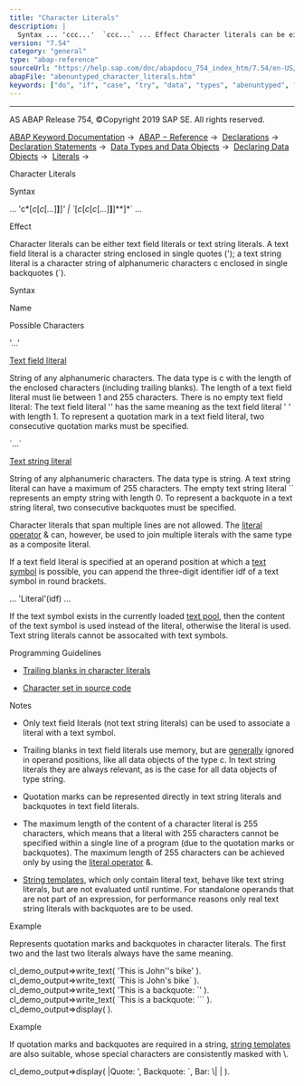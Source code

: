 ```yaml
---
title: "Character Literals"
description: |
  Syntax ... 'ccc...'  `ccc...` ... Effect Character literals can be either text field literals or text string literals. A text field literal is a character string enclosed in single quotes ('); a text string literal is a character string of
version: "7.54"
category: "general"
type: "abap-reference"
sourceUrl: "https://help.sap.com/doc/abapdocu_754_index_htm/7.54/en-US/abenuntyped_character_literals.htm"
abapFile: "abenuntyped_character_literals.htm"
keywords: ["do", "if", "case", "try", "data", "types", "abenuntyped", "character", "literals"]
---
```


* * *

AS ABAP Release 754, ©Copyright 2019 SAP SE. All rights reserved.

[ABAP Keyword Documentation](https://help.sap.com/doc/abapdocu_754_index_htm/7.54/en-US/abenabap.htm) →  [ABAP − Reference](https://help.sap.com/doc/abapdocu_754_index_htm/7.54/en-US/abenabap_reference.htm) →  [Declarations](https://help.sap.com/doc/abapdocu_754_index_htm/7.54/en-US/abendeclarations.htm) →  [Declaration Statements](https://help.sap.com/doc/abapdocu_754_index_htm/7.54/en-US/abenabap_declarations.htm) →  [Data Types and Data Objects](https://help.sap.com/doc/abapdocu_754_index_htm/7.54/en-US/abentypes_and_objects.htm) →  [Declaring Data Objects](https://help.sap.com/doc/abapdocu_754_index_htm/7.54/en-US/abenobjects_statements.htm) →  [Literals](https://help.sap.com/doc/abapdocu_754_index_htm/7.54/en-US/abenliteral.htm) → 

Character Literals

Syntax

... 'c*\[*c*\[*c*\[*...*\]**\]**\]*' *|* \`*\[*c*\[*c*\[*c*\[*...*\]**\]**\]**\]*\` ...

Effect

Character literals can be either text field literals or text string literals. A text field literal is a character string enclosed in single quotes ('); a text string literal is a character string of alphanumeric characters c enclosed in single backquotes (\`).

Syntax

Name

Possible Characters

'...'

[Text field literal](https://help.sap.com/doc/abapdocu_754_index_htm/7.54/en-US/abentext_field_literal_glosry.htm "Glossary Entry")

String of any alphanumeric characters. The data type is c with the length of the enclosed characters (including trailing blanks). The length of a text field literal must lie between 1 and 255 characters. There is no empty text field literal: The text field literal '' has the same meaning as the text field literal ' ' with length 1. To represent a quotation mark in a text field literal, two consecutive quotation marks must be specified.

\`...\`

[Text string literal](https://help.sap.com/doc/abapdocu_754_index_htm/7.54/en-US/abentext_string_literal_glosry.htm "Glossary Entry")

String of any alphanumeric characters. The data type is string. A text string literal can have a maximum of 255 characters. The empty text string literal \`\` represents an empty string with length 0. To represent a backquote in a text string literal, two consecutive backquotes must be specified.

Character literals that span multiple lines are not allowed. The [literal operator](https://help.sap.com/doc/abapdocu_754_index_htm/7.54/en-US/abenliteral_operator.htm) & can, however, be used to join multiple literals with the same type as a composite literal.

If a text field literal is specified at an operand position at which a [text symbol](https://help.sap.com/doc/abapdocu_754_index_htm/7.54/en-US/abentext_symbol_glosry.htm "Glossary Entry") is possible, you can append the three-digit identifier idf of a text symbol in round brackets.

... 'Literal'(idf) ...

If the text symbol exists in the currently loaded [text pool](https://help.sap.com/doc/abapdocu_754_index_htm/7.54/en-US/abentext_pool_glosry.htm "Glossary Entry"), then the content of the text symbol is used instead of the literal, otherwise the literal is used. Text string literals cannot be assocaited with text symbols.

Programming Guidelines

-   [Trailing blanks in character literals](https://help.sap.com/doc/abapdocu_754_index_htm/7.54/en-US/abentrailing_blanks_literals_guidl.htm "Guideline")
    
-   [Character set in source code](https://help.sap.com/doc/abapdocu_754_index_htm/7.54/en-US/abencharacter_set_guidl.htm "Guideline")
    

Notes

-   Only text field literals (not text string literals) can be used to associate a literal with a text symbol.

-   Trailing blanks in text field literals use memory, but are [generally](https://help.sap.com/doc/abapdocu_754_index_htm/7.54/en-US/abenstring_processing_trail_blanks.htm) ignored in operand positions, like all data objects of the type c. In text string literals they are always relevant, as is the case for all data objects of type string.

-   Quotation marks can be represented directly in text string literals and backquotes in text field literals.

-   The maximum length of the content of a character literal is 255 characters, which means that a literal with 255 characters cannot be specified within a single line of a program (due to the quotation marks or backquotes). The maximum length of 255 characters can be achieved only by using the [literal operator](https://help.sap.com/doc/abapdocu_754_index_htm/7.54/en-US/abenliteral_operator.htm) &.

-   [String templates](https://help.sap.com/doc/abapdocu_754_index_htm/7.54/en-US/abenstring_template_glosry.htm "Glossary Entry"), which only contain literal text, behave like text string literals, but are not evaluated until runtime. For standalone operands that are not part of an expression, for performance reasons only real text string literals with backquotes are to be used.

Example

Represents quotation marks and backquotes in character literals. The first two and the last two literals always have the same meaning.

cl\_demo\_output=>write\_text( 'This is John''s bike' ).
cl\_demo\_output=>write\_text( \`This is John's bike\` ).
cl\_demo\_output=>write\_text( 'This is a backquote: \`' ).
cl\_demo\_output=>write\_text( \`This is a backquote: \`\`\` ).
cl\_demo\_output=>display( ).

Example

If quotation marks and backquotes are required in a string, [string templates](https://help.sap.com/doc/abapdocu_754_index_htm/7.54/en-US/abenstring_template_glosry.htm "Glossary Entry") are also suitable, whose special characters are consistently masked with \\.

cl\_demo\_output=>display( |Quote: ', Backquote: \`, Bar: \\| | ).